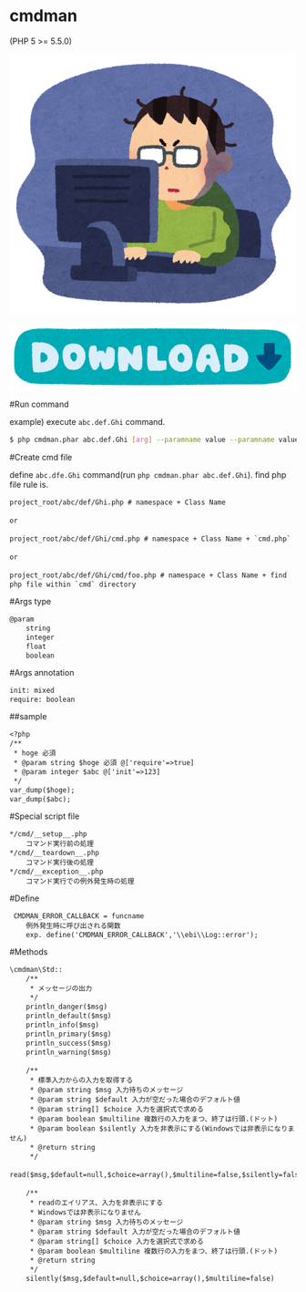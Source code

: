 # cmdman
(PHP 5 >= 5.5.0)

![ebi](computer_kurayami.png)

[![download](button_download2.png)](https://git.io/cmdman.phar)


#Run command

example) execute `abc.def.Ghi` command.

```sh
$ php cmdman.phar abc.def.Ghi [arg] --paramname value --paramname value 
```

#Create cmd file

define `abc.dfe.Ghi` command(run `php cmdman.phar abc.def.Ghi`). find php file rule is.

```
project_root/abc/def/Ghi.php # namespace + Class Name

or

project_root/abc/def/Ghi/cmd.php # namespace + Class Name + `cmd.php`

or

project_root/abc/def/Ghi/cmd/foo.php # namespace + Class Name + find php file within `cmd` directory
```

#Args type

	@param
		string
		integer
		float
		boolean

#Args annotation

	init: mixed
	require: boolean

##sample

	<?php
	/**
	 * hoge 必須
	 * @param string $hoge 必須 @['require'=>true]
	 * @param integer $abc @['init'=>123]
	 */
	var_dump($hoge);
	var_dump($abc);
	


#Special script file

	*/cmd/__setup__.php
		コマンド実行前の処理
	*/cmd/__teardown__.php
		コマンド実行後の処理
	*/cmd/__exception__.php
		コマンド実行での例外発生時の処理

#Define

	 CMDMAN_ERROR_CALLBACK = funcname
		例外発生時に呼び出される関数
		exp. define('CMDMAN_ERROR_CALLBACK','\\ebi\\Log::error');

#Methods

	\cmdman\Std::
		/**
		 * メッセージの出力
		 */
		println_danger($msg)
		println_default($msg)
		println_info($msg)
		println_primary($msg)
		println_success($msg)
		println_warning($msg)
		
		/**
		 * 標準入力からの入力を取得する
		 * @param string $msg 入力待ちのメッセージ
		 * @param string $default 入力が空だった場合のデフォルト値
		 * @param string[] $choice 入力を選択式で求める
		 * @param boolean $multiline 複数行の入力をまつ、終了は行頭.(ドット)
		 * @param boolean $silently 入力を非表示にする(Windowsでは非表示になりません)
		 * @return string
		 */
		read($msg,$default=null,$choice=array(),$multiline=false,$silently=false)
		
		/**
		 * readのエイリアス、入力を非表示にする
		 * Windowsでは非表示になりません
		 * @param string $msg 入力待ちのメッセージ
		 * @param string $default 入力が空だった場合のデフォルト値
		 * @param string[] $choice 入力を選択式で求める
		 * @param boolean $multiline 複数行の入力をまつ、終了は行頭.(ドット)
		 * @return string
		 */
		silently($msg,$default=null,$choice=array(),$multiline=false)

	
